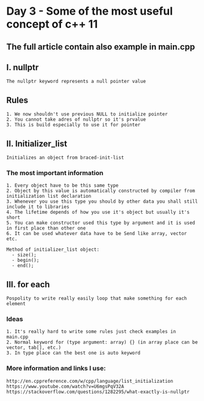 # Day 3 - Some of the most useful concept of c++ 11

## The full article contain also example in main.cpp

## I. nullptr
	The nullptr keyword represents a null pointer value

## Rules
	1. We now shouldn't use previous NULL to initialize pointer
	2. You cannot take adres of nullptr so it's prvalue
	3. This is build especially to use it for pointer

## II. Initializer_list
	Initializes an object from braced-init-list

### The most important information
	1. Every object have to be this same type
	2. Object by this value is automatically constructed by compiler from initialization list declaration
	3. Whenever you use this type you should by other data you shall still include it to libraries
	4. The lifetime depends of how you use it's object but usually it's short
	5. You can make constructor used this type by argument and it is used in first place than other one
	6. It can be used whatever data have to be Send like array, vector etc.

	Method of initializer_list object:
	  - size(); 
	  - begin();
	  - end();



## III. for each
	Pospolity to write really easily loop that make something for each element
### Ideas
	1. It's really hard to write some rules just check examples in main.cpp
	2. Normal keyword for (type argument: array) {} (in array place can be vector, tab[], etc.)
	3. In type place can the best one is auto keyword



### More information and links I use:
	http://en.cppreference.com/w/cpp/language/list_initialization
	https://www.youtube.com/watch?v=U6mgsPqV32A
	https://stackoverflow.com/questions/1282295/what-exactly-is-nullptr